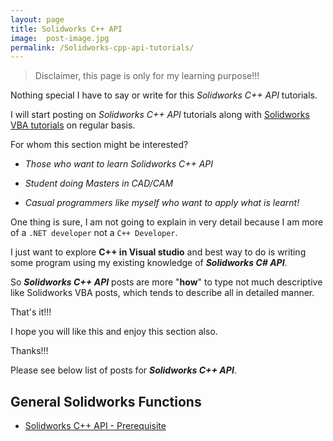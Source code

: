 ```yaml
---
layout: page
title: Solidworks C++ API
image:  post-image.jpg
permalink: /Solidworks-cpp-api-tutorials/
---
```


> Disclaimer, this page is only for my learning purpose!!!

Nothing special I have to say or write for this *Solidworks C++ API* tutorials.

I will start posting on *Solidworks C++ API* tutorials along with [Solidworks VBA tutorials](/Solidworks-macro-guide/) on regular basis.

For whom this section might be interested?

 * *Those who want to learn Solidworks C++ API*

 * *Student doing Masters in CAD/CAM*

 * *Casual programmers like myself who want to apply what is learnt!*

One thing is sure, I am not going to explain in very detail because I am more of a `.NET developer` not a `C++ Developer`.

I just want to explore **C++ in Visual studio** and best way to do is writing some program using my existing knowledge of ***Solidworks C# API***.

So ***Solidworks C++ API*** posts are more "**how**" to type not much descriptive like Solidworks VBA posts, which tends to describe all in detailed manner.

That's it!!!

I hope you will like this and enjoy this section also.

Thanks!!!

Please see below list of posts for ***Solidworks C++ API***. 

## General Solidworks Functions

* [Solidworks C++ API - Prerequisite](/solidworks-c++-api/cpp-prerequisite)